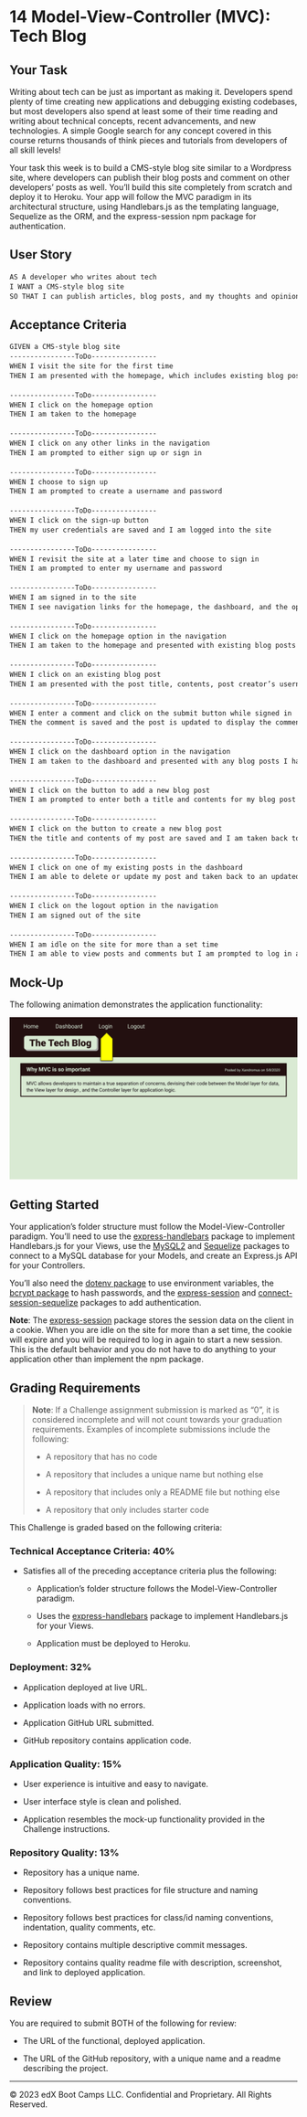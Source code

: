 # 14 Model-View-Controller (MVC): Tech Blog

## Your Task

Writing about tech can be just as important as making it. Developers spend plenty of time creating new applications and debugging existing codebases, but most developers also spend at least some of their time reading and writing about technical concepts, recent advancements, and new technologies. A simple Google search for any concept covered in this course returns thousands of think pieces and tutorials from developers of all skill levels!

Your task this week is to build a CMS-style blog site similar to a Wordpress site, where developers can publish their blog posts and comment on other developers’ posts as well. You’ll build this site completely from scratch and deploy it to Heroku. Your app will follow the MVC paradigm in its architectural structure, using Handlebars.js as the templating language, Sequelize as the ORM, and the express-session npm package for authentication.

## User Story

```md
AS A developer who writes about tech
I WANT a CMS-style blog site
SO THAT I can publish articles, blog posts, and my thoughts and opinions
```

## Acceptance Criteria

```md
GIVEN a CMS-style blog site
----------------ToDo----------------
WHEN I visit the site for the first time
THEN I am presented with the homepage, which includes existing blog posts if any have been posted; navigation links for the homepage and the dashboard; and the option to log in

----------------ToDo----------------
WHEN I click on the homepage option
THEN I am taken to the homepage

----------------ToDo----------------
WHEN I click on any other links in the navigation
THEN I am prompted to either sign up or sign in

----------------ToDo----------------
WHEN I choose to sign up
THEN I am prompted to create a username and password

----------------ToDo----------------
WHEN I click on the sign-up button
THEN my user credentials are saved and I am logged into the site

----------------ToDo----------------
WHEN I revisit the site at a later time and choose to sign in
THEN I am prompted to enter my username and password

----------------ToDo----------------
WHEN I am signed in to the site
THEN I see navigation links for the homepage, the dashboard, and the option to log out

----------------ToDo----------------
WHEN I click on the homepage option in the navigation
THEN I am taken to the homepage and presented with existing blog posts that include the post title and the date created

----------------ToDo----------------
WHEN I click on an existing blog post
THEN I am presented with the post title, contents, post creator’s username, and date created for that post and have the option to leave a comment

----------------ToDo----------------
WHEN I enter a comment and click on the submit button while signed in
THEN the comment is saved and the post is updated to display the comment, the comment creator’s username, and the date created

----------------ToDo----------------
WHEN I click on the dashboard option in the navigation
THEN I am taken to the dashboard and presented with any blog posts I have already created and the option to add a new blog post

----------------ToDo----------------
WHEN I click on the button to add a new blog post
THEN I am prompted to enter both a title and contents for my blog post

----------------ToDo----------------
WHEN I click on the button to create a new blog post
THEN the title and contents of my post are saved and I am taken back to an updated dashboard with my new blog post

----------------ToDo----------------
WHEN I click on one of my existing posts in the dashboard
THEN I am able to delete or update my post and taken back to an updated dashboard

----------------ToDo----------------
WHEN I click on the logout option in the navigation
THEN I am signed out of the site

----------------ToDo----------------
WHEN I am idle on the site for more than a set time
THEN I am able to view posts and comments but I am prompted to log in again before I can add, update, or delete posts
```

## Mock-Up

The following animation demonstrates the application functionality:

![Animation cycles through signing into the app, clicking on buttons, and updating blog posts.](./Assets/14-mvc-homework-demo-01.gif) 

## Getting Started

Your application’s folder structure must follow the Model-View-Controller paradigm. You’ll need to use the [express-handlebars](https://www.npmjs.com/package/express-handlebars) package to implement Handlebars.js for your Views, use the [MySQL2](https://www.npmjs.com/package/mysql2) and [Sequelize](https://www.npmjs.com/package/sequelize) packages to connect to a MySQL database for your Models, and create an Express.js API for your Controllers.

You’ll also need the [dotenv package](https://www.npmjs.com/package/dotenv) to use environment variables, the [bcrypt package](https://www.npmjs.com/package/bcrypt) to hash passwords, and the [express-session](https://www.npmjs.com/package/express-session) and [connect-session-sequelize](https://www.npmjs.com/package/connect-session-sequelize) packages to add authentication.

**Note**: The [express-session](https://www.npmjs.com/package/express-session) package stores the session data on the client in a cookie. When you are idle on the site for more than a set time, the cookie will expire and you will be required to log in again to start a new session. This is the default behavior and you do not have to do anything to your application other than implement the npm package.

## Grading Requirements

> **Note**: If a Challenge assignment submission is marked as “0”, it is considered incomplete and will not count towards your graduation requirements. Examples of incomplete submissions include the following:
>
> * A repository that has no code
>
> * A repository that includes a unique name but nothing else
>
> * A repository that includes only a README file but nothing else
>
> * A repository that only includes starter code

This Challenge is graded based on the following criteria:

### Technical Acceptance Criteria: 40%

* Satisfies all of the preceding acceptance criteria plus the following:

    * Application’s folder structure follows the Model-View-Controller paradigm.

    * Uses the [express-handlebars](https://www.npmjs.com/package/express-handlebars) package to implement Handlebars.js for your Views.

    * Application must be deployed to Heroku.

### Deployment: 32%

* Application deployed at live URL.

* Application loads with no errors.

* Application GitHub URL submitted.

* GitHub repository contains application code.

### Application Quality: 15%

* User experience is intuitive and easy to navigate.

* User interface style is clean and polished.

* Application resembles the mock-up functionality provided in the Challenge instructions.

### Repository Quality: 13%

* Repository has a unique name.

* Repository follows best practices for file structure and naming conventions.

* Repository follows best practices for class/id naming conventions, indentation, quality comments, etc.

* Repository contains multiple descriptive commit messages.

* Repository contains quality readme file with description, screenshot, and link to deployed application.

## Review

You are required to submit BOTH of the following for review:

* The URL of the functional, deployed application.

* The URL of the GitHub repository, with a unique name and a readme describing the project.

---
© 2023 edX Boot Camps LLC. Confidential and Proprietary. All Rights Reserved.
